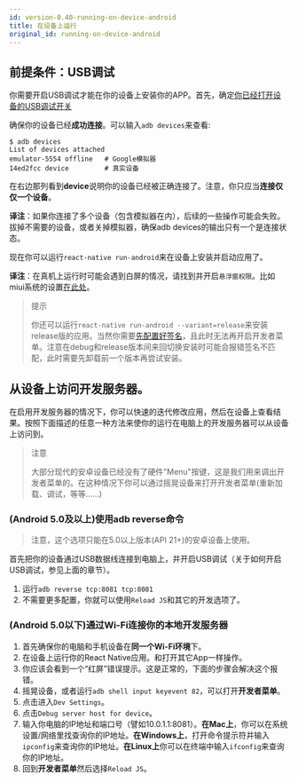 ```yaml
---
id: version-0.40-running-on-device-android
title: 在设备上运行
original_id: running-on-device-android
---
```


## 前提条件：USB调试

你需要开启USB调试才能在你的设备上安装你的APP。首先，确定[你已经打开设备的USB调试开关](https://www.baidu.com/s?wd=%E5%AE%89%E5%8D%93%E6%89%93%E5%BC%80usb%E8%B0%83%E8%AF%95)

确保你的设备已经**成功连接**。可以输入`adb devices`来查看:

    $ adb devices
    List of devices attached
    emulator-5554 offline   # Google模拟器
    14ed2fcc device         # 真实设备

在右边那列看到**device**说明你的设备已经被正确连接了。注意，你只应当**连接仅仅一个设备**。

__译注__：如果你连接了多个设备（包含模拟器在内），后续的一些操作可能会失败。拔掉不需要的设备，或者关掉模拟器，确保adb devices的输出只有一个是连接状态。

现在你可以运行`react-native run-android`来在设备上安装并启动应用了。 
 
__译注__：在真机上运行时可能会遇到白屏的情况，请找到并开启`悬浮窗权限`。比如miui系统的设置[在此处](http://jingyan.baidu.com/article/f25ef25466c0fc482d1b824d.html)。

> 提示
> 
> 你还可以运行`react-native run-android --variant=release`来安装release版的应用。当然你需要[先配置好签名](signed-apk-android.html)，且此时无法再开启开发者菜单。注意在debug和release版本间来回切换安装时可能会报错签名不匹配，此时需要先卸载前一个版本再尝试安装。

## 从设备上访问开发服务器。

在启用开发服务器的情况下，你可以快速的迭代修改应用，然后在设备上查看结果。按照下面描述的任意一种方法来使你的运行在电脑上的开发服务器可以从设备上访问到。

> 注意
>
> 大部分现代的安卓设备已经没有了硬件"Menu"按键，这是我们用来调出开发者菜单的。在这种情况下你可以通过摇晃设备来打开开发者菜单(重新加载、调试，等等……)

### (Android 5.0及以上)使用adb reverse命令

> 注意，这个选项只能在5.0以上版本(API 21+)的安卓设备上使用。

首先把你的设备通过USB数据线连接到电脑上，并开启USB调试（关于如何开启USB调试，参见上面的章节）。

1. 运行`adb reverse tcp:8081 tcp:8081`
2. 不需要更多配置，你就可以使用`Reload JS`和其它的开发选项了。

### (Android 5.0以下)通过Wi-Fi连接你的本地开发服务器

1. 首先确保你的电脑和手机设备在**同一个Wi-Fi环境**下。
2. 在设备上运行你的React Native应用。和打开其它App一样操作。
3. 你应该会看到一个“红屏”错误提示。这是正常的，下面的步骤会解决这个报错。
4. 摇晃设备，或者运行`adb shell input keyevent 82`，可以打开**开发者菜单**。
5. 点击进入`Dev Settings`。
6. 点击`Debug server host for device`。
7. 输入你电脑的IP地址和端口号（譬如10.0.1.1:8081）。**在Mac上**，你可以在系统设置/网络里找查询你的IP地址。**在Windows上**，打开命令提示符并输入`ipconfig`来查询你的IP地址。**在Linux上**你可以在终端中输入`ifconfig`来查询你的IP地址。
8. 回到**开发者菜单**然后选择`Reload JS`。

